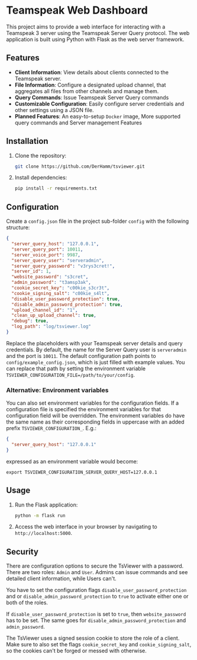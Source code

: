 # Teamspeak Web Dashboard

This project aims to provide a web interface for interacting with a Teamspeak 3 server using the Teamspeak Server Query
protocol. The web application is built using Python with Flask as the web server framework.

## Features

- **Client Information**: View details about clients connected to the Teamspeak server.
- **File Information**: Configure a designated upload channel, that aggregates all files from other channels
 and manage them.
- **Query Commands**: Issue Teamspeak Server Query commands
- **Customizable Configuration**: Easily configure server credentials and other settings using a JSON file.
- **Planned Features**: An easy-to-setup `Docker` image, More supported query commands and Server management Features

## Installation

1. Clone the repository:

    ```bash
    git clone https://github.com/DerHamm/tsviewer.git
    ```

2. Install dependencies:

    ```bash
    pip install -r requirements.txt
    ```

## Configuration

Create a `config.json` file in the project sub-folder `config` with the following structure:

```json
{
  "server_query_host": "127.0.0.1",
  "server_query_port": 10011,
  "server_voice_port": 9987,
  "server_query_user": "serveradmin",
  "server_query_password": "v3rys3cret!",
  "server_id": 1,
  "website_password": "s3cret",
  "admin_password": "t3amsp3ak",
  "cookie_secret_key": "c00kie_s3cr3t",
  "cookie_signing_salt": "c00kie_s4lt",
  "disable_user_password_protection": true,
  "disable_admin_password_protection": true,
  "upload_channel_id": "1",
  "clean_up_upload_channel": true,
  "debug": true,
  "log_path": "log/tsviewer.log"
}
```

Replace the placeholders with your Teamspeak server details and query credentials.
By default, the name for the Server Query user is `serveradmin` and the port is `10011`.
The default configuration path points to `config/example_config.json`, which is just filled with example values.
You can replace that path by setting the environment variable `TSVIEWER_CONFIGURATION_FILE=/path/to/your/config`.

### Alternative: Environment variables

You can also set environment variables for the configuration fields. If a configuration file is specified the
environment variables for that configuration field will be overridden.
The environment variables do have the same name as their corresponding fields in uppercase with an added
prefix `TSVIEWER_CONFIGURATION_`. E.g.:

```json
{
  "server_query_host": "127.0.0.1"
}
```

expressed as an environment variable would become:

```shell
export TSVIEWER_CONFIGURATION_SERVER_QUERY_HOST=127.0.0.1
```

## Usage

1. Run the Flask application:

    ```bash
    python -m flask run
    ```

2. Access the web interface in your browser by navigating to `http://localhost:5000`.


## Security

There are configuration options to secure the TsViewer with a password. There are two roles: `Admin` and `User`.
Admins can issue commands and see detailed client information, while Users can't.

You have to set the configuration flags `disable_user_password_protection` and or `disable_admin_password_protection` to
`true` to activate either one or both of the roles.

If `disable_user_password_protection` is set to `true`, then `website_password` has to be set.
The same goes for `disable_admin_password_protection` and `admin_password`.

The TsViewer uses a signed session cookie to store the role of a client. Make sure to also set the flags
`cookie_secret_key` and `cookie_signing_salt`, so the cookies can't be forged or messed with otherwise.